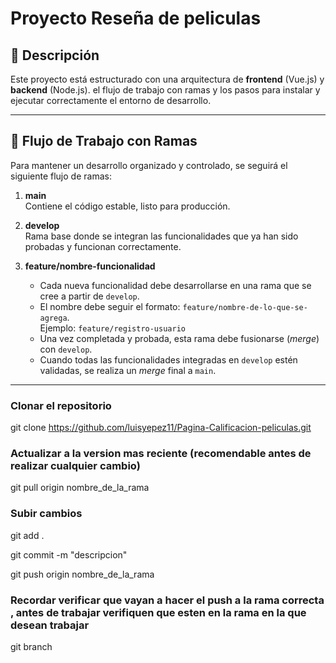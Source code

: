 # Proyecto Reseña de peliculas

## 📌 Descripción

Este proyecto está estructurado con una arquitectura de **frontend** (Vue.js) y **backend** (Node.js). el flujo de trabajo con ramas y los pasos para instalar y ejecutar correctamente el entorno de desarrollo.

---

## 🧪 Flujo de Trabajo con Ramas

Para mantener un desarrollo organizado y controlado, se seguirá el siguiente flujo de ramas:

1. **main**  
   Contiene el código estable, listo para producción.

2. **develop**  
   Rama base donde se integran las funcionalidades que ya han sido probadas y funcionan correctamente.

3. **feature/nombre-funcionalidad**  
   - Cada nueva funcionalidad debe desarrollarse en una rama que se cree a partir de `develop`.
   - El nombre debe seguir el formato: `feature/nombre-de-lo-que-se-agrega`.  
     Ejemplo: `feature/registro-usuario`
   - Una vez completada y probada, esta rama debe fusionarse (*merge*) con `develop`.
   - Cuando todas las funcionalidades integradas en `develop` estén validadas, se realiza un *merge* final a `main`.

---

### Clonar el repositorio

git clone https://github.com/luisyepez11/Pagina-Calificacion-peliculas.git

### Actualizar a la version mas reciente (recomendable antes de realizar cualquier cambio)

git pull origin nombre_de_la_rama

### Subir cambios
<p>git add .</p>
<p>git commit -m "descripcion"</p>
git push origin nombre_de_la_rama

### Recordar verificar que vayan a hacer el push a la rama correcta , antes de trabajar verifiquen que esten en la rama en la que desean trabajar
git branch 
